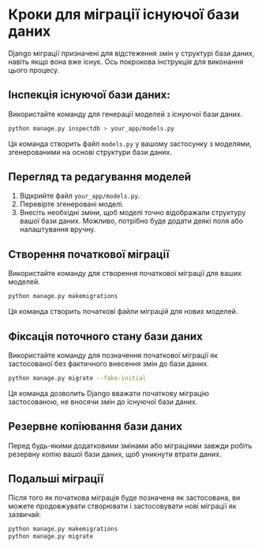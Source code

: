 # Кроки для міграції існуючої бази даних

Django міграції призначені для відстеження змін у структурі бази даних, навіть якщо вона вже існує. Ось покрокова інструкція для виконання цього процесу.

## Інспекція існуючої бази даних:

Використайте команду для генерації моделей з існуючої бази даних.

```sh
python manage.py inspectdb > your_app/models.py
```

Ця команда створить файл `models.py` у вашому застосунку з моделями, згенерованими на основі структури бази даних.

## Перегляд та редагування моделей

1. Відкрийте файл `your_app/models.py`.
2. Перевірте згенеровані моделі.
3. Внесіть необхідні зміни, щоб моделі точно відображали структуру вашої бази даних. Можливо, потрібно буде додати деякі поля або налаштування вручну.

## Створення початкової міграції

Використайте команду для створення початкової міграції для ваших моделей.

```sh
python manage.py makemigrations
```

Ця команда створить початкові файли міграцій для нових моделей.

## Фіксація поточного стану бази даних

Використайте команду для позначення початкової міграції як застосованої без фактичного внесення змін до бази даних.

```sh
python manage.py migrate --fake-initial
```

Ця команда дозволить Django вважати початкову міграцію застосованою, не вносячи змін до існуючої бази даних.

## Резервне копіювання бази даних

Перед будь-якими додатковими змінами або міграціями завжди робіть резервну копію вашої бази даних, щоб уникнути втрати даних.

## Подальші міграції

Після того як початкова міграція буде позначена як застосована, ви можете продовжувати створювати і застосовувати нові міграції як зазвичай:

```sh
python manage.py makemigrations
python manage.py migrate
```
